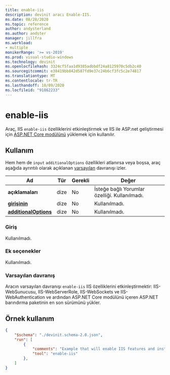 ```yaml
---
title: enable-iis
description: devinit aracı Enable-IIS.
ms.date: 08/28/2020
ms.topic: reference
author: andysterland
ms.author: andster
manager: jillfra
ms.workload:
- multiple
monikerRange: '>= vs-2019'
ms.prod: visual-studio-windows
ms.technology: devinit
ms.openlocfilehash: 3324cf5faa1d9385adbbdf24a8125970c5db2c40
ms.sourcegitcommit: e38419bb842d587fd9e37c24b6cf3fc5c2e74817
ms.translationtype: MT
ms.contentlocale: tr-TR
ms.lasthandoff: 10/09/2020
ms.locfileid: "91862233"
---
```

# <a name="enable-iis"></a>enable-iis

Araç, IIS `enable-iis` özelliklerini etkinleştirmek ve IIS ile ASP.net geliştirmesi için [ASP.NET Core modülünü](/aspnet/core/host-and-deploy/aspnet-core-module) yüklemek için kullanılır.

## <a name="usage"></a>Kullanım

Hem hem de `input` `additionalOptions` özellikleri atlanırsa veya boşsa, araç aşağıda ayrıntılı olarak açıklanan [varsayılan](#default-behavior) davranışı izler.

| Ad                                             | Tür   | Gerekli | Değer                                                                               |
|--------------------------------------------------|--------|----------|-------------------------------------------------------------------------------------|
| **açıklamaları**                                     | dize | No       | İsteğe bağlı Yorumlar özelliği. Kullanılmadı.                                               |
| [**girişinin**](#input)                              | dize | No       | Kullanılmadı.                                                                           |
| [**additionalOptions**](#additional-options)     | dize | No       | Kullanılmadı.                                                                           |

### <a name="input"></a>Giriş

Kullanılmadı.

### <a name="additional-options"></a>Ek seçenekler

Kullanılmadı.

### <a name="default-behavior"></a>Varsayılan davranış

Aracın varsayılan davranışı `enable-iis` IIS özelliklerini etkinleştirmektir: IIS-WebSunucusu, IIS-WebServerRole, IIS-WebSockets ve IIS-WebAuthentication ve ardından ASP.NET Core modülünü içeren ASP.NET barındırma paketinin en son sürümünü yükler. 

## <a name="example-usage"></a>Örnek kullanım

```json
{
    "$schema": "./devinit.schema-2.0.json",
    "run": [
        {
            "comments": "Example that will enable IIS features and install the latest ASP.NET hosting bundle.",
            "tool": "enable-iis"
        },
    ]
}
```